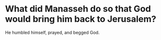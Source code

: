 # What did Manasseh do so that God would bring him back to Jerusalem?

He humbled himself, prayed, and begged God.
